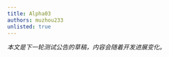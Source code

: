 ```yaml
---
title: Alpha03
authors: muzhou233
unlisted: true
---
```


*本文是下一轮测试公告的草稿，内容会随着开发进展变化。*

<!-- truncate -->
